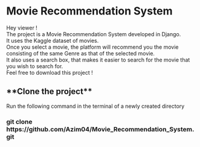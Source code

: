 <h1>Movie Recommendation System</h1>
Hey viewer ! <br>
The project is a Movie Recommendation System developed in Django.<br>
It uses the Kaggle dataset of movies. <br>
Once you select a movie, the platform will recommend you the movie consisting of the same Genre as that of the selected movie.<br>
It also uses a search box, that makes it easier to search for the movie that you wish to search for. <br>
Feel free to download this project ! <br>

<h2>**Clone the project**</h2>
Run the following command in the terminal of a newly created directory <br> 
<h3>git clone https://github.com/Azim04/Movie_Recommendation_System.git</h3>
